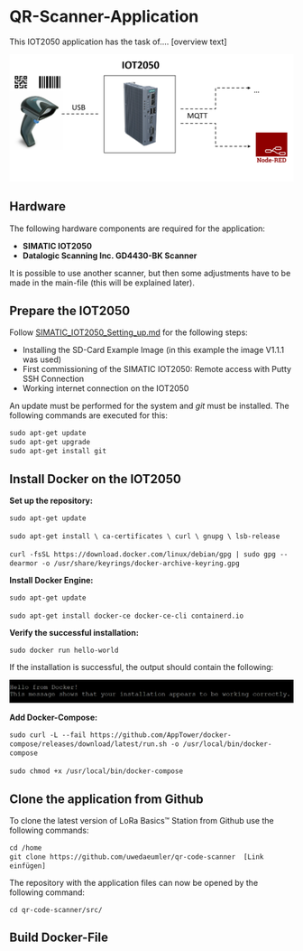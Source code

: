 # **QR-Scanner-Application**

This IOT2050 application has the task of.... [overview text]

![overview application](images/overview.png)

## **Hardware**

The following hardware components are required for the application:

- **SIMATIC IOT2050**
- **Datalogic Scanning Inc. GD4430-BK Scanner**

It is possible to use another scanner, but then some adjustments have to be made in the main-file (this will be explained later).

## **Prepare the IOT2050**

Follow [SIMATIC_IOT2050_Setting_up.md](https://github.com/uwedaeumler/IOT2050-SmartFarming-Application/blob/main/docs/SIMATIC_IOT2050_setting_up.md) for the following steps:

- Installing the SD-Card Example Image (in this example the image V1.1.1 was used)
- First commissioning of the SIMATIC IOT2050: Remote access with Putty SSH Connection
- Working internet connection on the IOT2050

An update must be performed for the system and *git* must be installed. The following commands are executed for this:

    sudo apt-get update
    sudo apt-get upgrade
    sudo apt-get install git

## **Install Docker on the IOT2050**

**Set up the repository:**

    sudo apt-get update

    sudo apt-get install \ ca-certificates \ curl \ gnupg \ lsb-release

    curl -fsSL https://download.docker.com/linux/debian/gpg | sudo gpg --dearmor -o /usr/share/keyrings/docker-archive-keyring.gpg

**Install Docker Engine:**

    sudo apt-get update

    sudo apt-get install docker-ce docker-ce-cli containerd.io

**Verify the successful installation:**

    sudo docker run hello-world

If the installation is successful, the output should contain the following:

![successful installation](images/docker_installation.png)

**Add Docker-Compose:**

    sudo curl -L --fail https://github.com/AppTower/docker-compose/releases/download/latest/run.sh -o /usr/local/bin/docker-compose

    sudo chmod +x /usr/local/bin/docker-compose

## **Clone the application from Github**

To clone the latest version of LoRa Basics™ Station from Github use the following commands:

    cd /home
    git clone https://github.com/uwedaeumler/qr-code-scanner  [Link einfügen]

The repository with the application files can now be opened by the following command:

    cd qr-code-scanner/src/

## **Build Docker-File**
